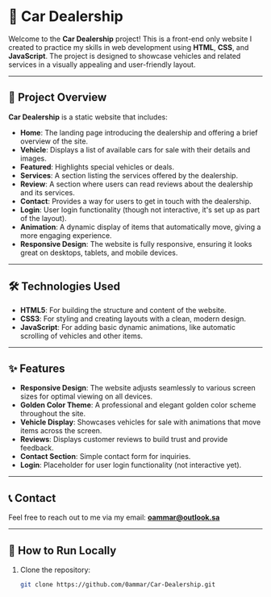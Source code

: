 # 🚗 Car Dealership

Welcome to the **Car Dealership** project! This is a front-end only website I created to practice my skills in web development using **HTML**, **CSS**, and **JavaScript**. The project is designed to showcase vehicles and related services in a visually appealing and user-friendly layout.

---

## 📄 Project Overview

**Car Dealership** is a static website that includes:

- **Home**: The landing page introducing the dealership and offering a brief overview of the site.
- **Vehicle**: Displays a list of available cars for sale with their details and images.
- **Featured**: Highlights special vehicles or deals.
- **Services**: A section listing the services offered by the dealership.
- **Review**: A section where users can read reviews about the dealership and its services.
- **Contact**: Provides a way for users to get in touch with the dealership.
- **Login**: User login functionality (though not interactive, it's set up as part of the layout).
- **Animation**: A dynamic display of items that automatically move, giving a more engaging experience.
- **Responsive Design**: The website is fully responsive, ensuring it looks great on desktops, tablets, and mobile devices.

---

## 🛠 Technologies Used

- **HTML5**: For building the structure and content of the website.
- **CSS3**: For styling and creating layouts with a clean, modern design.
- **JavaScript**: For adding basic dynamic animations, like automatic scrolling of vehicles and other items.

---

## ✨ Features

- **Responsive Design**: The website adjusts seamlessly to various screen sizes for optimal viewing on all devices.
- **Golden Color Theme**: A professional and elegant golden color scheme throughout the site.
- **Vehicle Display**: Showcases vehicles for sale with animations that move items across the screen.
- **Reviews**: Displays customer reviews to build trust and provide feedback.
- **Contact Section**: Simple contact form for inquiries.
- **Login**: Placeholder for user login functionality (not interactive yet).

---

## 📞 Contact

Feel free to reach out to me via my email: **oammar@outlook.sa**

---

## 🚀 How to Run Locally

1. Clone the repository:
   ```bash
   git clone https://github.com/0ammar/Car-Dealership.git

